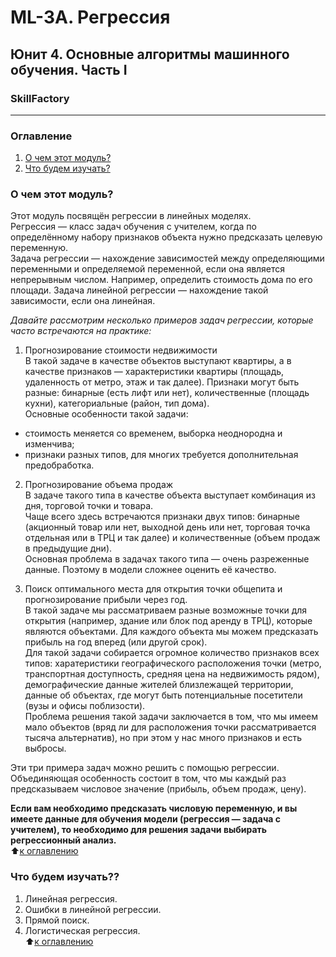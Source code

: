 # ML-3A. Регрессия 
## Юнит 4. Основные алгоритмы машинного обучения. Часть I
### SkillFactory
---
### Оглавление  
1. [О чем этот модуль?](https://github.com/alex-sokolov2011/my_study/blob/master/SkillFactory/DST_10/unit_4/ML_3A_Регрессия/README.md#О-чем-этот-модуль)  
2. [Что будем изучать?](https://github.com/alex-sokolov2011/my_study/blob/master/SkillFactory/DST_10/unit_4/ML_3A_Регрессия/README.md#Что-будем-изучать)  


### О чем этот модуль?
Этот модуль посвящён регрессии в линейных моделях.  
Регрессия — класс задач обучения с учителем, когда по определённому набору признаков объекта нужно предсказать целевую переменную.  
Задача регрессии — нахождение зависимостей между определяющими переменными и определяемой переменной, если она является непрерывным числом. Например, определить стоимость дома по его площади. Задача линейной регрессии — нахождение такой зависимости, если она линейная.  

*Давайте рассмотрим несколько  примеров задач регрессии, которые часто встречаются на практике:*  
1. Прогнозирование стоимости недвижимости  
В такой задаче в качестве объектов выступают квартиры, а в качестве признаков — характеристики квартиры (площадь, удаленность от метро, этаж и так далее). Признаки могут быть разные: бинарные (есть лифт или нет), количественные (площадь кухни), категориальные (район, тип дома).  
Основные особенности такой задачи:  
  - стоимость меняется со временем, выборка неоднородна и изменчива;  
  - признаки разных типов, для многих требуется дополнительная предобработка.  

2. Прогнозирование объема продаж  
В задаче такого типа в качестве объекта выступает комбинация из дня, торговой точки и товара.  
Чаще всего здесь встречаются признаки двух типов: бинарные (акционный товар или нет, выходной день или нет, торговая точка отдельная или в ТРЦ и так далее) и количественные (объем продаж в предыдущие дни).  
Основная проблема в задачах такого типа — очень разреженные данные. Поэтому в модели сложнее оценить её качество.  

3. Поиск оптимального места для открытия точки общепита и прогнозирование прибыли через год.  
В такой задаче мы рассматриваем разные возможные точки для открытия (например, здание или блок под аренду в ТРЦ), которые являются объектами.  Для каждого объекта мы можем предсказать прибыль на год вперед (или другой срок).  
Для такой задачи собирается огромное количество признаков всех типов: харатеристики географического расположения точки (метро, транспортная доступность, средняя цена на недвижимость рядом), демографические данные жителей близлежащей территории, данные об объектах, где могут быть потенциальные посетители (вузы и офисы поблизости).  
Проблема решения такой задачи заключается в том, что мы имеем мало объектов (вряд ли для расположения точки рассматривается тысяча альтернатив), но при этом у нас много признаков и есть выбросы.  

Эти три примера задач можно решить с помощью регрессии. Объединяющая особенность состоит в том, что мы каждый раз предсказываем числовое значение (прибыль, объем продаж, цену).  

**Если вам необходимо предсказать числовую переменную, и вы имеете данные для обучения модели (регрессия — задача с учителем), то необходимо для решения задачи выбирать регрессионный анализ.**  
:arrow_up:[к оглавлению](https://github.com/alex-sokolov2011/my_study/blob/master/SkillFactory/DST_10/unit_4/ML_3A_Регрессия/README.md#Оглавление)  


### Что будем изучать??
1. Линейная регрессия.  
2. Ошибки в линейной регрессии.  
3. Прямой поиск.  
4. Логистическая регрессия.  
:arrow_up:[к оглавлению](https://github.com/alex-sokolov2011/my_study/blob/master/SkillFactory/DST_10/unit_4/ML_3A_Регрессия/README.md#Оглавление)  